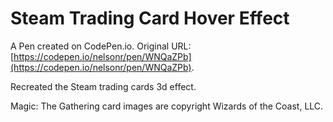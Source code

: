 # Steam Trading Card Hover Effect

A Pen created on CodePen.io. Original URL: [https://codepen.io/nelsonr/pen/WNQaZPb](https://codepen.io/nelsonr/pen/WNQaZPb).

Recreated the Steam trading cards 3d effect.


Magic: The Gathering card images are copyright Wizards of the Coast, LLC.